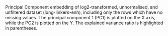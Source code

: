 
Principal Component embedding of log2-transformed, unnormalised, and unfiltered dataset (long-linkers-enh), including only the rows which have no missing values.
The principal component 1 (PC1) is plotted on the X axis, while the PC2 is plotted on the Y. 
The explained variance ratio is highlighted in parentheses.

